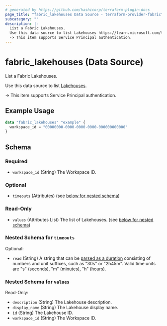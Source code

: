 ```yaml
---
# generated by https://github.com/hashicorp/terraform-plugin-docs
page_title: "fabric_lakehouses Data Source - terraform-provider-fabric"
subcategory: ""
description: |-
  List a Fabric Lakehouses.
  Use this data source to list Lakehouses https://learn.microsoft.com/training/modules/get-started-lakehouses.
  -> This item supports Service Principal authentication.
---
```


# fabric_lakehouses (Data Source)

List a Fabric Lakehouses.

Use this data source to list [Lakehouses](https://learn.microsoft.com/training/modules/get-started-lakehouses).

-> This item supports Service Principal authentication.

## Example Usage

```terraform
data "fabric_lakehouses" "example" {
  workspace_id = "00000000-0000-0000-0000-000000000000"
}
```

<!-- schema generated by tfplugindocs -->
## Schema

### Required

- `workspace_id` (String) The Workspace ID.

### Optional

- `timeouts` (Attributes) (see [below for nested schema](#nestedatt--timeouts))

### Read-Only

- `values` (Attributes List) The list of Lakehouses. (see [below for nested schema](#nestedatt--values))

<a id="nestedatt--timeouts"></a>

### Nested Schema for `timeouts`

Optional:

- `read` (String) A string that can be [parsed as a duration](https://pkg.go.dev/time#ParseDuration) consisting of numbers and unit suffixes, such as "30s" or "2h45m". Valid time units are "s" (seconds), "m" (minutes), "h" (hours).

<a id="nestedatt--values"></a>

### Nested Schema for `values`

Read-Only:

- `description` (String) The Lakehouse description.
- `display_name` (String) The Lakehouse display name.
- `id` (String) The Lakehouse ID.
- `workspace_id` (String) The Workspace ID.
